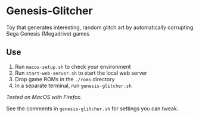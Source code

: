 # Genesis-Glitcher
Toy that generates interesting, random glitch art by automatically corrupting Sega Genesis (Megadrive) games

## Use
1. Run `macos-setup.sh` to check your environment
2. Run `start-web-server.sh` to start the local web server
3. Drop game ROMs in the `./roms` directory
4. In a separate terminal, run `genesis-glitcher.sh`

*Tested on MacOS with Firefox.*

See the comments in `genesis-glitcher.sh` for settings you can tweak.  